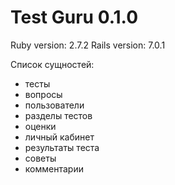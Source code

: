 # Test Guru 0.1.0

Ruby version: 2.7.2
Rails version: 7.0.1

Список сущностей:
- тесты
- вопросы
- пользователи
- разделы тестов
- оценки
- личный кабинет
- результаты теста
- советы
- комментарии
